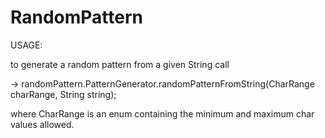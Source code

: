 RandomPattern
=============

USAGE: 

to generate a random pattern from a given String call

-> randomPattern.PatternGenerator.randomPatternFromString(CharRange charRange, String string);

where CharRange is an enum containing the minimum and maximum char values allowed.
